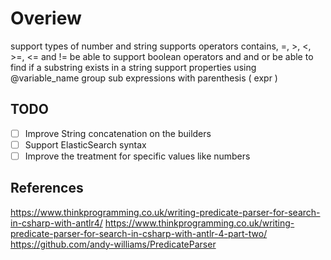 # Overiew
support types of number and string
supports operators contains, =, >, <, >=, <= and !=
be able to support boolean operators and and or
be able to find if a substring exists in a string
support properties using @variable_name
group sub expressions with parenthesis ( expr )


## TODO
* [ ] Improve String concatenation on the builders
* [ ] Support ElasticSearch syntax
* [ ] Improve the treatment for specific values like numbers 

## References
https://www.thinkprogramming.co.uk/writing-predicate-parser-for-search-in-csharp-with-antlr4/
https://www.thinkprogramming.co.uk/writing-predicate-parser-for-search-in-csharp-with-antlr-4-part-two/
https://github.com/andy-williams/PredicateParser